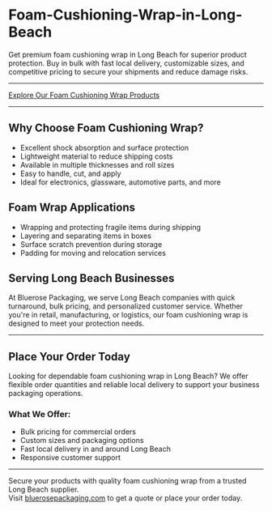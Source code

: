 # Foam-Cushioning-Wrap-in-Long-Beach

Get premium foam cushioning wrap in Long Beach for superior product protection. Buy in bulk with fast local delivery, customizable sizes, and competitive pricing to secure your shipments and reduce damage risks.

---

[Explore Our Foam Cushioning Wrap Products](https://www.bluerosepackaging.com/product-category/stock-products/foam-cushioning-wrap/)

---

## Why Choose Foam Cushioning Wrap?

- Excellent shock absorption and surface protection  
- Lightweight material to reduce shipping costs  
- Available in multiple thicknesses and roll sizes  
- Easy to handle, cut, and apply  
- Ideal for electronics, glassware, automotive parts, and more  

## Foam Wrap Applications

- Wrapping and protecting fragile items during shipping  
- Layering and separating items in boxes  
- Surface scratch prevention during storage  
- Padding for moving and relocation services  

## Serving Long Beach Businesses

At Bluerose Packaging, we serve Long Beach companies with quick turnaround, bulk pricing, and personalized customer service. Whether you're in retail, manufacturing, or logistics, our foam cushioning wrap is designed to meet your protection needs.

---

## Place Your Order Today

Looking for dependable foam cushioning wrap in Long Beach? We offer flexible order quantities and reliable local delivery to support your business packaging operations.

### What We Offer:

- Bulk pricing for commercial orders  
- Custom sizes and packaging options  
- Fast local delivery in and around Long Beach  
- Responsive customer support  

---

Secure your products with quality foam cushioning wrap from a trusted Long Beach supplier.  
Visit [bluerosepackaging.com](https://www.bluerosepackaging.com) to get a quote or place your order today.


